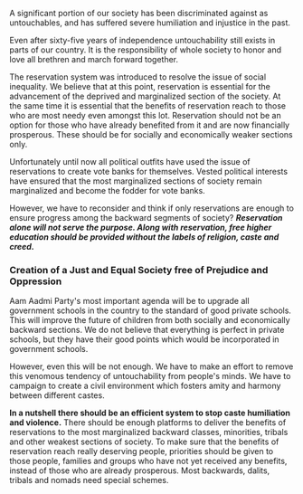 <p class="lead">A significant portion of our society has been discriminated against as untouchables, and has suffered severe humiliation and injustice in the past.</p>
	
Even after sixty-five years of independence untouchability still exists in parts of our country. It is the responsibility of whole society to honor and love all brethren and march forward together.

The reservation system was introduced to resolve the issue of social inequality. We believe that at this point, reservation is essential for the advancement of the deprived and marginalized section of the society. At the same time it is essential that the benefits of reservation reach to those who are most needy even amongst this lot. Reservation should not be an option for those who have already benefited from it and are now financially prosperous. These should be for socially and economically weaker sections only.

Unfortunately until now all political outfits have used the issue of reservations to create vote banks for themselves. Vested political interests have ensured that the most marginalized sections of society remain marginalized and become the fodder for vote banks.

However, we have to reconsider and think if only reservations are enough to ensure progress among the backward segments of society? ***Reservation alone will not serve the purpose. Along with reservation, free higher education should be provided without the labels of religion, caste and creed.***

### Creation of a Just and Equal Society free of Prejudice and Oppression

Aam Aadmi Party's most important agenda will be to upgrade all government schools in the country to the standard of good private schools. This will improve the future of children from both socially and economically backward sections. We do not believe that everything is perfect in private schools, but they have their good points which would be incorporated in government schools.

However, even this will be not enough. We have to make an effort to remove this venomous tendency of untouchability from people's minds. We have to campaign to create a civil environment which fosters amity and harmony between different castes.

**In a nutshell there should be an efficient system to stop caste humiliation and violence.** There should be enough platforms to deliver the benefits of reservations to the most marginalized backward classes, minorities, tribals and other weakest sections of society. To make sure that the benefits of reservation reach really deserving people, priorities should be given to those people, families and groups who have not yet received any benefits, instead of those who are already prosperous. Most backwards, dalits, tribals and nomads need special schemes.
